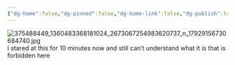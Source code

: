 ```yaml
---
{"dg-home":false,"dg-pinned":false,"dg-home-link":false,"dg-publish":true,"tags":["dgblip"],"disabled rules":["yaml-title","yaml-title-alias","file-name-heading"],"title":"philipp on instagram @ 2023-09-06","created-date":"2023-09-06T15:00:00","updated-date":"2025-05-02T17:43:08","dg-path":"blips/17929156730684740.md","permalink":"/blips/17929156730684740/","dgPassFrontmatter":true}
---
```



![375488449_1360483368181024_2673067254983620737_n_17929156730684740.jpg](/img/user/attachments/375488449_1360483368181024_2673067254983620737_n_17929156730684740.jpg)
I stared at this for 10 minutes now and still can’t understand what it is that is forbidden here



